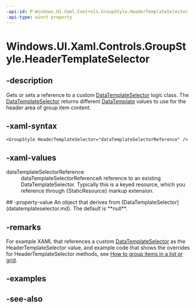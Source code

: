 ```yaml
---
-api-id: P:Windows.UI.Xaml.Controls.GroupStyle.HeaderTemplateSelector
-api-type: winrt property
---
```


<!-- Property syntax
public Windows.UI.Xaml.Controls.DataTemplateSelector HeaderTemplateSelector { get;  set; }
-->

# Windows.UI.Xaml.Controls.GroupStyle.HeaderTemplateSelector

## -description
Gets or sets a reference to a custom [DataTemplateSelector](datatemplateselector.md) logic class. The [DataTemplateSelector](datatemplateselector.md) returns different [DataTemplate](../windows.ui.xaml/datatemplate.md) values to use for the header area of group item content.



## -xaml-syntax
```xaml
<GroupStyle HeaderTemplateSelector="dataTemplateSelectorReference" />
```


## -xaml-values
<dl><dt>dataTemplateSelectorReference</dt><dd>dataTemplateSelectorReferenceA reference to an existing DataTemplateSelector. Typically this is a keyed resource, which you reference through {StaticResource} markup extension.</dd>
</dl>
## -property-value
An object that derives from [DataTemplateSelector](datatemplateselector.md). The default is **null**.

## -remarks
For example XAML that references a custom [DataTemplateSelector](datatemplateselector.md) as the HeaderTemplateSelector value, and example code that shows the overrides for HeaderTemplateSelector methods, see [How to group items in a list or grid](/previous-versions/windows/apps/hh780627(v=win.10)).

## -examples

## -see-also
